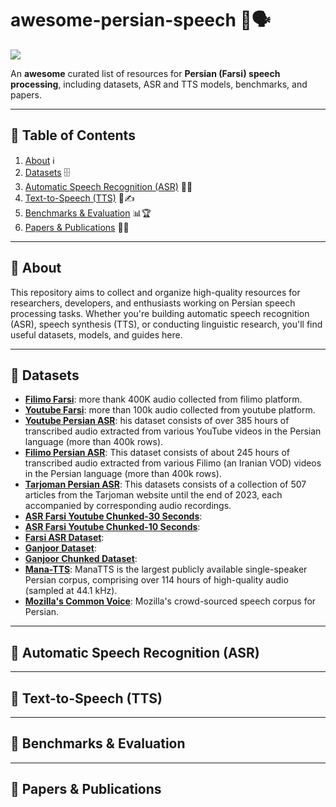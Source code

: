 # awesome-persian-speech 🌟🗣️

![](https://github.com/user-attachments/assets/481e211f-0e1f-4792-b0bc-14aeac95c8ca)


An **awesome** curated list of resources for **Persian (Farsi) speech processing**, including datasets, ASR and TTS models, benchmarks, and papers.

---

## 📖 Table of Contents

1. [About](#about) ℹ️
2. [Datasets](#datasets) 🗄️
3. [Automatic Speech Recognition (ASR)](#automatic-speech-recognition-asr) 🤖🎤
4. [Text-to-Speech (TTS)](#text-to-speech-tts) 📢✍️
5. [Benchmarks & Evaluation](#benchmarks--evaluation) 📊🏆
6. [Papers & Publications](#papers--publications) 📄🔬

---

## 🎯 About

This repository aims to collect and organize high-quality resources for researchers, developers, and enthusiasts working on Persian speech processing tasks. Whether you're building automatic speech recognition (ASR), speech synthesis (TTS), or conducting linguistic research, you'll find useful datasets, models, and guides here.

---

## 📂 Datasets

* **[Filimo Farsi](https://huggingface.co/datasets/MohammadGholizadeh/filimo-farsi)**: more thank 400K audio collected from filimo platform.
* **[Youtube Farsi](https://huggingface.co/datasets/MohammadGholizadeh/youtube-farsi)**:  more than 100k audio collected from youtube platform.
* **[Youtube Persian ASR](https://huggingface.co/datasets/PerSets/youtube-persian-asr)**: his dataset consists of over 385 hours of transcribed audio extracted from various YouTube videos in the Persian language (more than 400k rows).
* **[Filimo Persian ASR](https://huggingface.co/datasets/PerSets/filimo-persian-asr)**: This dataset consists of about 245 hours of transcribed audio extracted from various Filimo (an Iranian VOD) videos in the Persian language (more than 400k rows).
* **[Tarjoman Persian ASR](https://huggingface.co/datasets/PerSets/tarjoman-persian-asr)**: This datasets consists of a collection of 507 articles from the Tarjoman website until the end of 2023, each accompanied by corresponding audio recordings.
* **[ASR Farsi Youtube Chunked-30 Seconds](https://huggingface.co/datasets/pourmand1376/asr-farsi-youtube-chunked-30-seconds)**:
* **[ASR Farsi Youtube Chunked-10 Seconds](https://huggingface.co/datasets/pourmand1376/asr-farsi-youtube-chunked-10-seconds)**:
* **[Farsi ASR Dataset](https://huggingface.co/datasets/farsi-asr/farsi-asr-dataset)**:
* **[Ganjoor Dataset](https://huggingface.co/datasets/farsi-asr/ganjoor-dataset)**:
* **[Ganjoor Chunked Dataset](https://huggingface.co/datasets/farsi-asr/ganjoor-chunked-asr-dataset)**:
* **[Mana-TTS](https://huggingface.co/datasets/MahtaFetrat/Mana-TTS)**: ManaTTS is the largest publicly available single-speaker Persian corpus, comprising over 114 hours of high-quality audio (sampled at 44.1 kHz).
* **[Mozilla's Common Voice](https://commonvoice.mozilla.org/fa/datasets)**: Mozilla's crowd-sourced speech corpus for Persian.

---

## 🤖 Automatic Speech Recognition (ASR)



---

## 📢 Text-to-Speech (TTS)



---

## 📏 Benchmarks & Evaluation


---

## 📝 Papers & Publications


